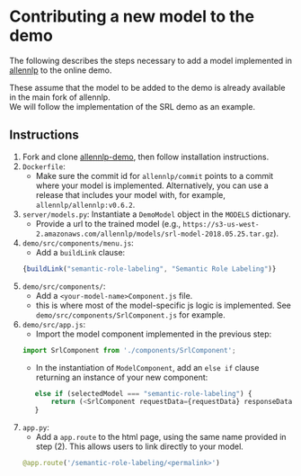 # Contributing a new model to the demo

The following describes the steps necessary to add a
model implemented in [allennlp](https://github.com/allenai/allennlp) to the online demo.

These assume that the model to be added to the demo is already available in the main fork of allennlp.<br>
We will follow the implementation of the SRL demo as an example.

## Instructions

1. Fork and clone [allennlp-demo](https://github.com/allenai/allennlp-demo), then follow installation instructions.
2. `Dockerfile`:
   * Make sure the commit id for `allennlp/commit` points to a commit where your model is implemented.  Alternatively, you can use a release that includes your model with, for example, `allennlp/allennlp:v0.6.2`.
3. `server/models.py`:  Instantiate a `DemoModel` object in the `MODELS` dictionary.
   * Provide a url to the trained model (e.g., `https://s3-us-west-2.amazonaws.com/allennlp/models/srl-model-2018.05.25.tar.gz`).
4. `demo/src/components/menu.js`:
   * Add a `buildLink` clause:
   ```js
   {buildLink("semantic-role-labeling", "Semantic Role Labeling")}
   ```
5. `demo/src/components/`:
   * Add a `<your-model-name>Component.js` file. 
   * this is where most of the model-specific js logic is implemented. See `demo/src/components/SrlComponent.js` for example.
6. `demo/src/app.js`:
   * Import the model component implemented in the previous step:
   ```python 
   import SrlComponent from './components/SrlComponent';
   ```
   * In the instantiation of `ModelComponent`, add an `else if` clause returning an instance of your new component:
   ```python
      else if (selectedModel === "semantic-role-labeling") {
          return (<SrlComponent requestData={requestData} responseData={responseData}/>)
      }
    ```
7. `app.py`:
   * Add a `app.route` to the html page, using the same name provided in step (2).  This allows users to link directly to your model.
   ```python
   @app.route('/semantic-role-labeling/<permalink>')
   ```
